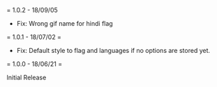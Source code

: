 = 1.0.2 - 18/09/05

* Fix: Wrong gif name for hindi flag

= 1.0.1 - 18/07/02 =

* Fix: Default style to flag and languages if no options are stored yet.

= 1.0.0 - 18/06/21 =

Initial Release
